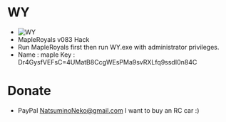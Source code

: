 # WY

* ![WY](https://github.com/natsuminoneko/wy/blob/master/WY_2.0.jpg)
* MapleRoyals v083 Hack
* Run MapleRoyals first then run WY.exe with administrator privileges.
* Name : maple    Key : Dr4GysfVEFsC=4UMatB8CcgWEsPMa9svRXLfq9ssdI0n84C

# Donate

* PayPal NatsuminoNeko@gmail.com I want to buy an RC car :)
